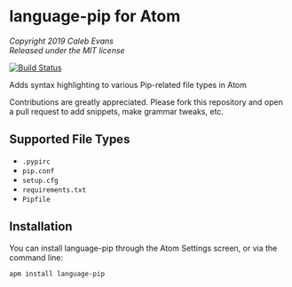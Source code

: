 # language-pip for Atom

*Copyright 2019 Caleb Evans*  
*Released under the MIT license*

[![Build Status](https://app.travis-ci.com/caleb531/language-pip.svg?branch=master)](https://app.travis-ci.com/caleb531/language-pip)

Adds syntax highlighting to various Pip-related file types in Atom

Contributions are greatly appreciated. Please fork this repository and open a
pull request to add snippets, make grammar tweaks, etc.

## Supported File Types

- `.pypirc`
- `pip.conf`
- `setup.cfg`
- `requirements.txt`
- `Pipfile`

## Installation

You can install language-pip through the Atom Settings screen, or via the
command line:

```
apm install language-pip
```
